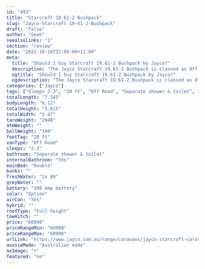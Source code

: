```yaml
---
id: "493"
title: "Starcraft 19.61-2 Bushpack"
slug: "Jayco-Starcraft-19-61-2-Bushpack"
draft: "false"
author: "Sean"
seealsolinks: "1"
section: "review"
date: "2022-10-10T22:00:09+11:00"
meta:
  title: "Should I buy Starcraft 19.61-2 Bushpack by Jayco?"
  description: "The Jayco Starcraft 19.61-2 Bushpack is classed as Off Road, and sleeps 2-3 people. It is Australian made and comes in at 20 ft. It generally has Separate shower & toilet."
  ogtitle: "Should I buy Starcraft 19.61-2 Bushpack by Jayco?"
  ogdescription: "The Jayco Starcraft 19.61-2 Bushpack is classed as Off Road, and sleeps 2-3 people. It is Australian made and comes in at 20 ft. It generally has Separate shower & toilet."
categories: ["Jayco"]
tags: ["Sleeps 2-3", "20 ft", "Off Road", "Separate shower & toilet", "Full height", "60 - 70k"]
totalLength: "7.545"
bodyLength: "6.12"
totalHeight: "3.015"
totalWidth: "2.47"
tareWeight: "2040"
atmWeight: ""
ballWeight: "140"
footTag: "20 ft"
vanType: "Off Road"
sleeps: "2-3"
bathroom: "Separate shower & toilet"
internalBathroom: "Yes"
mainBed: "Double"
bunks: ""
freshWater: "2x 80"
greyWater: ""
battery: "100 Amp battery"
solar: "Option"
airCon: "Yes"
hybrid: ""
roofType: "Full height"
towHitch: ""
price: "60990"
priceRangeMin: "60990"
priceRangeMax: "60990"
urlLink: "https://www.jayco.com.au/range/caravans/jayco-starcraft-caravan/floor-plans/bushpack/starcraft-1961-2bpsc-my22"
aussieMade: "Australian made"
noImage: "r"
featured: "no"
---
```

